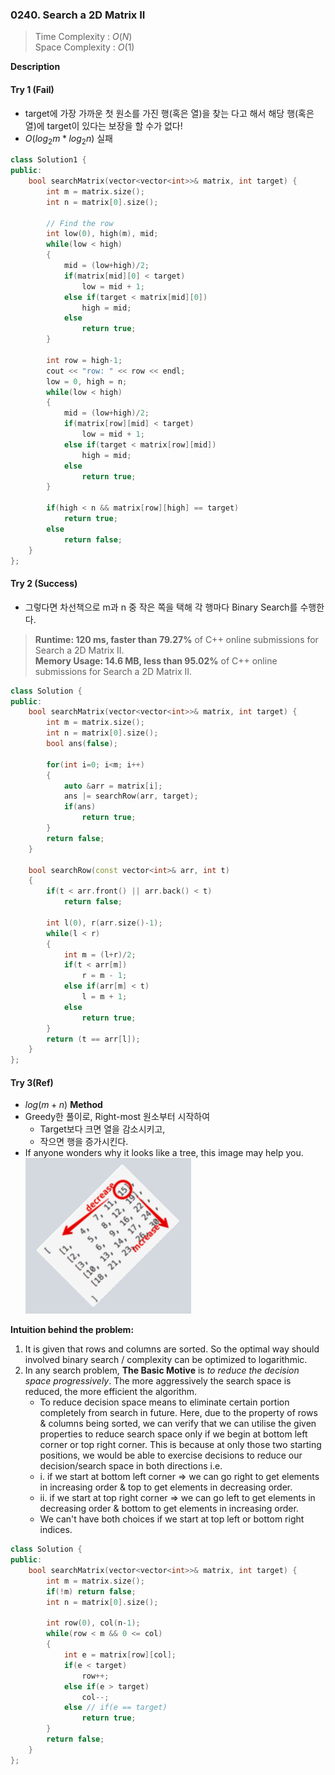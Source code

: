 ### 0240. Search a 2D Matrix II

>Time Complexity : $O(N)$ \
>Space Complexity : $O(1)$

**Description**

#### Try 1 (Fail)
- target에 가장 가까운 첫 원소를 가진 행(혹은 열)을 찾는 다고 해서 해당 행(혹은 열)에 target이 있다는 보장을 할 수가 없다!
- $O(log_{2}m*log_{2}n)$ 실패
```cpp
class Solution1 {
public:
    bool searchMatrix(vector<vector<int>>& matrix, int target) {
        int m = matrix.size();
        int n = matrix[0].size();

        // Find the row
        int low(0), high(m), mid;
        while(low < high)
        {
            mid = (low+high)/2;
            if(matrix[mid][0] < target)
                low = mid + 1;
            else if(target < matrix[mid][0])
                high = mid;
            else
                return true; 
        }

        int row = high-1;
        cout << "row: " << row << endl;
        low = 0, high = n;
        while(low < high)
        {
            mid = (low+high)/2;
            if(matrix[row][mid] < target)
                low = mid + 1;
            else if(target < matrix[row][mid])
                high = mid;
            else
                return true;
        }

        if(high < n && matrix[row][high] == target)
            return true;
        else
            return false;
    }
};
```

#### Try 2 (Success)
- 그렇다면 차선책으로 m과 n 중 작은 쪽을 택해 각 행마다 Binary Search를 수행한다.

>**Runtime: 120 ms, faster than 79.27%** of C++ online submissions for Search a 2D Matrix II. \
>**Memory Usage: 14.6 MB, less than 95.02%** of C++ online submissions for Search a 2D Matrix II.
```cpp
class Solution {
public:
    bool searchMatrix(vector<vector<int>>& matrix, int target) {
        int m = matrix.size();
        int n = matrix[0].size();
        bool ans(false);

        for(int i=0; i<m; i++)
        {
            auto &arr = matrix[i];
            ans |= searchRow(arr, target);
            if(ans)
                return true;
        }
        return false;
    }

    bool searchRow(const vector<int>& arr, int t)
    {
        if(t < arr.front() || arr.back() < t)
            return false;
        
        int l(0), r(arr.size()-1);
        while(l < r)
        {
            int m = (l+r)/2;
            if(t < arr[m])
                r = m - 1;
            else if(arr[m] < t)
                l = m + 1;
            else
                return true;
        }
        return (t == arr[l]);
    }
};
```

#### Try 3(Ref)
- $log(m+n)$ **Method**
- Greedy한 풀이로, Right-most 원소부터 시작하여
  - Target보다 크면 열을 감소시키고, 
  - 작으면 행을 증가시킨다.
- If anyone wonders why it looks like a tree, this image may help you. \
![Example](BinarySearch.jpg)

**Intuition behind the problem:**

1. It is given that rows and columns are sorted. So the optimal way should involved binary search / complexity can be optimized to logarithmic.
2. In any search problem, **The Basic Motive** is *to reduce the decision space progressively*. The more aggressively the search space is reduced, the more efficient the algorithm.
    - To reduce decision space means to eliminate certain portion completely from search in future. Here, due to the property of rows & columns being sorted, we can verify that we can utilise the given properties to reduce search space only if we begin at bottom left corner or top right corner. This is because at only those two starting positions, we would be able to exercise decisions to reduce our decision/search space in both directions i.e.
    - i. if we start at bottom left corner => we can go right to get elements in increasing order & top to get elements in decreasing order.
    - ii. if we start at top right corner => we can go left to get elements in decreasing order & bottom to get elements in increasing order.
    - We can't have both choices if we start at top left or bottom right indices.
  
```cpp
class Solution {
public:
    bool searchMatrix(vector<vector<int>>& matrix, int target) {
        int m = matrix.size();
        if(!m) return false;
        int n = matrix[0].size();

        int row(0), col(n-1);
        while(row < m && 0 <= col)
        {
            int e = matrix[row][col];
            if(e < target)
                row++;
            else if(e > target)
                col--;
            else // if(e == target)
                return true;
        }
        return false;
    }
};
```